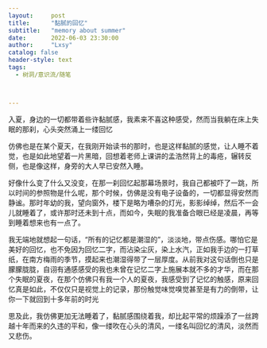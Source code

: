 ```yaml
---
layout:     post
title:      "黏腻的回忆"
subtitle:   "memory about summer"
date:       2022-06-03 23:30:00
author:     "Lxsy"
catalog: false
header-style: text
tags:
  - 树洞/意识流/随笔



---
```


入夏，身边的一切都带着些许黏腻感，我素来不喜这种感受，然而当我躺在床上失眠的那刹，心头突然涌上一缕回忆

仿佛也是在某个夏天，在我刚开始读书的那时，也是这样黏腻的感觉，让人睡不着觉，也是如此地望着一片黑暗，回想着老师上课讲的孟浩然背上的毒疮，辗转反侧，也是像这样，身旁的大人早已安然入睡。

好像什么变了什么又没变，在那一刹回忆起那幕场景时，我自己都被吓了一跳，所以时间的参照物是什么呢，那个时候，仿佛是没有电子设备的，一切都显得安然而静谧。那时年幼的我，望向窗外，楼下是略为嘈杂的灯光，影影绰绰，然后不一会儿就睡着了，或许那时还未到十点，而如今，失眠的我准备合眼已经是凌晨，再等到睡着想来也有一点了。

我无端地就想起一句话，“所有的记忆都是潮湿的”，淡淡地，带点伤感。哪怕它是美好的回忆，也不免因为回忆二字，而沾染尘灰，染上水汽，正如我手边的一打草纸，在南方梅雨的季节，摸起来也潮湿得带了一层厚度。从前我对这句话倒也只是朦朦胧胧，自诩有通感感受的我也未曾在记忆二字上施展本就不多的才华，而在那个失眠的夏夜，在那个仿佛只有我一个人的夏夜，我感受到了记忆的触感，原来回忆真是如此，不仅仅只是视觉上的记录，那份触觉味觉嗅觉甚至是有力的倒带，让你一下就回到十多年前的时光

思及此，我仿佛更加无法睡着了，黏腻感围绕着我，却比起平常的烦躁添了一丝跨越十年而来的久违的平和，像一缕吹在心头的清风，一缕名叫回忆的清风，淡然而又悲伤。